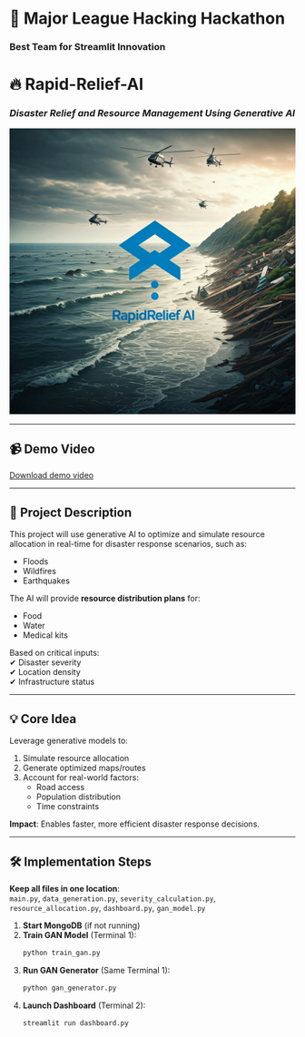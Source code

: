 # 🚀 Major League Hacking Hackathon  
### **Best Team for Streamlit Innovation**  

# 🔥 Rapid-Relief-AI  
### *Disaster Relief and Resource Management Using Generative AI*  

![Project Logo](media/RRAI.jpg)

---

## 📹 Demo Video
[Download demo video](path/to/your/video.mp4)

---

## 📝 **Project Description**  
This project will use generative AI to optimize and simulate resource allocation in real-time for disaster response scenarios, such as:  
- Floods  
- Wildfires  
- Earthquakes  

The AI will provide **resource distribution plans** for:  
- Food  
- Water  
- Medical kits  

Based on critical inputs:  
✔ Disaster severity  
✔ Location density  
✔ Infrastructure status  

---

## 💡 **Core Idea**  
Leverage generative models to:  
1. Simulate resource allocation  
2. Generate optimized maps/routes  
3. Account for real-world factors:  
   - Road access  
   - Population distribution  
   - Time constraints  

**Impact**: Enables faster, more efficient disaster response decisions.  

---

## 🛠 **Implementation Steps**  
**Keep all files in one location**:  
`main.py`, `data_generation.py`, `severity_calculation.py`,  
`resource_allocation.py`, `dashboard.py`, `gan_model.py`  

1. **Start MongoDB** (if not running)  
2. **Train GAN Model** (Terminal 1):  
   ```bash
   python train_gan.py
   ```  
3. **Run GAN Generator** (Same Terminal 1):  
   ```bash
   python gan_generator.py
   ```  
4. **Launch Dashboard** (Terminal 2):  
   ```bash
   streamlit run dashboard.py
   ```  
